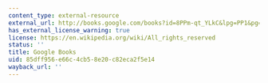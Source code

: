 ```yaml
---
content_type: external-resource
external_url: http://books.google.com/books?id=8PPm-qt_YLkC&lpg=PP1&pg=PA292#v=onepage&q&f=false
has_external_license_warning: true
license: https://en.wikipedia.org/wiki/All_rights_reserved
status: ''
title: Google Books
uid: 85dff956-e66c-4cb5-8e20-c82eca2f5e14
wayback_url: ''
---
```

